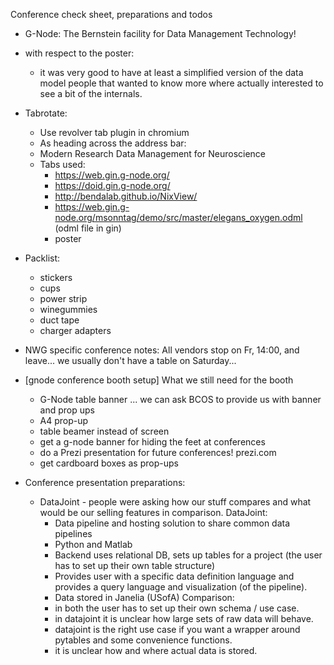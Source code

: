 Conference check sheet, preparations and todos
- G-Node:
  The Bernstein facility for Data Management Technology!
- with respect to the poster:
  - it was very good to have at least a simplified version of the data model
  people that wanted to know more where actually interested to see a bit
  of the internals.
- Tabrotate:
  - Use revolver tab plugin in chromium
  - As heading across the address bar:
  - Modern Research Data Management for Neuroscience
  - Tabs used:
    - https://web.gin.g-node.org/
    - https://doid.gin.g-node.org/
    - http://bendalab.github.io/NixView/
    - https://web.gin.g-node.org/msonntag/demo/src/master/elegans_oxygen.odml 
      (odml file in gin)
    - poster

- Packlist:
  - stickers
  - cups
  - power strip
  - winegummies
  - duct tape
  - charger adapters

- NWG specific conference notes:
  All vendors stop on Fr, 14:00, and leave...
  we usually don't have a table on Saturday...
- [gnode conference booth setup] What we still need for the booth
  - G-Node table banner ... we can ask BCOS to provide us with banner and prop ups
  - A4 prop-up
  - table beamer instead of screen
  - get a g-node banner for hiding the feet at conferences
  - do a Prezi presentation for future conferences! prezi.com
  - get cardboard boxes as prop-ups

- Conference presentation preparations:
  - DataJoint - people were asking how our stuff compares and what would be
    our selling features in comparison.
    DataJoint:
    - Data pipeline and hosting solution to share common data pipelines
    - Python and Matlab
    - Backend uses relational DB, sets up tables for a project 
      (the user has to set up their own table structure)
    - Provides user with a specific data definition language and provides a query language 
      and visualization (of the pipeline).
    - Data stored in Janelia (USofA)
    Comparison:
    - in both the user has to set up their own schema / use case.
    - in datajoint it is unclear how large sets of raw data will behave.
    - datajoint is the right use case if you want a wrapper around pytables 
      and some convenience functions.
    - it is unclear how and where actual data is stored.
